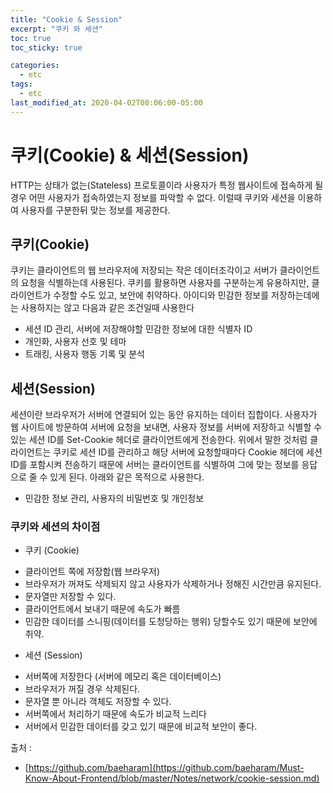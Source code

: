 ```yaml
---
title: "Cookie & Session"
excerpt: "쿠키 와 세션"
toc: true
toc_sticky: true

categories:
  - etc
tags:
  - etc
last_modified_at: 2020-04-02T08:06:00-05:00
---
```


# 쿠키(Cookie) & 세션(Session)

HTTP는 상태가 없는(Stateless) 프로토콜이라 사용자가 특정 웹사이트에 접속하게 될 경우 어떤 사용자가 접속하였는지 정보를 파악할 수 없다. 이럴때 쿠키와 세션을 이용하여 사용자를 구분한뒤 맞는 정보를 제공한다.

## 쿠키(Cookie)

쿠키는 클라이언트의 웹 브라우저에 저장되는 작은 데이터조각이고 서버가 클라이언트의 요청을 식별하는데 사용된다. 쿠키를 활용하면 사용자를 구분하는게 유용하지만, 클라이언트가 수정할 수도 있고, 보안에 취약하다. 
아이디와 민감한 정보를 저장하는데에는 사용하지는 않고 다음과 같은 조건일때 사용한다

+ 세션 ID 관리, 서버에 저장해야할 민감한 정보에 대한 식별자 ID
+ 개인화, 사용자 선호 및 테마 
+ 트래킹, 사용자 행동 기록 및 분석



## 세션(Session)

세션이란 브라우저가 서버에 연결되어 있는 동안 유지하는 데이터 집합이다. 사용자가 웹 사이트에 방문하여 서버에 요청을 보내면, 사용자 정보를 서버에 저장하고 식별할 수 있는 세션 ID를 Set-Cookie 헤더로 클라이언트에게 전송한다. 위에서 말한 것처럼 클라이언트는 쿠키로 세션 ID를 관리하고 해당 서버에 요청할때마다 Cookie 헤더에 세션 ID를 포함시켜 전송하기 때문에 서버는 클라이언트를 식별하여 그에 맞는 정보를 응답으로 줄 수 있게 된다. 
아래와 같은 목적으로 사용한다.

+ 민감한 정보 관리, 사용자의 비밀번호 및 개인정보


### 쿠키와 세션의 차이점

+ 쿠키 (Cookie)
 - 클라이언트 쪽에 저장함(웹 브라우저)
 - 브라우저가 꺼져도 삭제되지 않고 사용자가 삭제하거나 정해진 시간만큼 유지된다. 
 - 문자열만 저장할 수 있다.
 - 클라이언트에서 보내기 때문에 속도가 빠름
 - 민감한 데이터를 스니핑(데이터를 도청당하는 행위) 당할수도 있기 때문에 보안에 취약.

+ 세션 (Session) 
 - 서버쪽에 저장한다 (서버에 메모리 혹은 데이터베이스)
 - 브라우저가 꺼질 경우 삭제된다.
 - 문자열 뿐 아니라 객체도 저장할 수 있다.
 - 서버쪽에서 처리하기 때문에 속도가 비교적 느리다
 - 서버에서 민감한 데이터를 갖고 있기 때문에 비교적 보안이 좋다.


출처 : 
+ [https://github.com/baeharam](https://github.com/baeharam/Must-Know-About-Frontend/blob/master/Notes/network/cookie-session.md)
